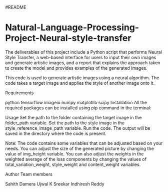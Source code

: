#README

# Natural-Language-Processing-Project-Neural-style-transfer
The deliverables of this project  include a Python script that  performs Neural Style Transfer,  a web-based interface for users  to input their own images and  generate artistic images, and a  report that explains the  approach taken to create the  model and provides examples  of the generated images.

This code is used to generate artistic images using a neural algorithm. The code takes a target image and applies the style of another image onto it.

Requirements

python
tensorflow
imageio
numpy
matplotlib
scipy
Installation
All the required packages can be installed using pip command in the terminal:

Usage
Set the path to the folder containing the target image in the folder_path variable.
Set the path to the style image in the style_reference_image_path variable.
Run the code.
The output will be saved in the directory where the code is present.

Note: The code contains some variables that can be adjusted based on your needs. You can adjust the size of the generated picture by changing the value of img_height variable. You can also adjust the weights in the weighted average of the loss components by changing the values of total_variation_weight, style_weight and content_weight variables.

Author
Team members

Sahith Damera
Ujwal K
Sreekar
Indhiresh Reddy
